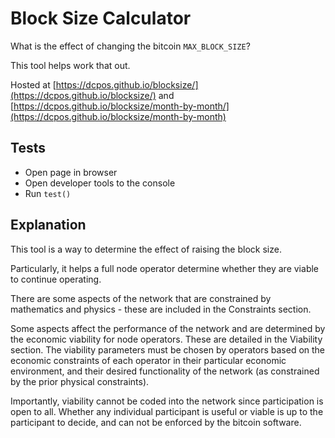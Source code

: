 # Block Size Calculator

What is the effect of changing the bitcoin `MAX_BLOCK_SIZE`?

This tool helps work that out.

Hosted at [https://dcpos.github.io/blocksize/](https://dcpos.github.io/blocksize/)
and [https://dcpos.github.io/blocksize/month-by-month/](https://dcpos.github.io/blocksize/month-by-month)

## Tests

* Open page in browser
* Open developer tools to the console
* Run `test()`

## Explanation

This tool is a way to determine the effect of raising the block size.

Particularly, it helps a full node operator determine whether they are viable to continue operating.

There are some aspects of the network that are constrained by mathematics and physics - these are included in the Constraints section.

Some aspects affect the performance of the network and are determined by the economic viability for node operators. These are detailed in the Viability section. The viability parameters must be chosen by operators based on the economic constraints of each operator in their particular economic environment, and their desired functionality of the network (as constrained by the prior physical constraints).

Importantly, viability cannot be coded into the network since participation is open to all. Whether any individual participant is useful or viable is up to the participant to decide, and can not be enforced by the bitcoin software.
